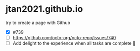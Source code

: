# jtan2021.github.io
try to create a page with Github

- [x] #739
- [ ] https://github.com/octo-org/octo-repo/issues/740
- [ ] Add delight to the experience when all tasks are complete :tada:
